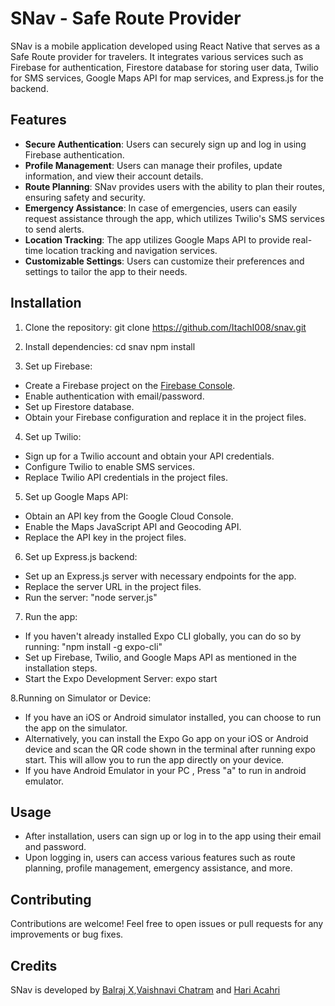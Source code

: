 # SNav - Safe Route Provider

SNav is a mobile application developed using React Native that serves as a Safe Route provider for travelers. It integrates various services such as Firebase for authentication, Firestore database for storing user data, Twilio for SMS services, Google Maps API for map services, and Express.js for the backend.

## Features

- **Secure Authentication**: Users can securely sign up and log in using Firebase authentication.
- **Profile Management**: Users can manage their profiles, update information, and view their account details.
- **Route Planning**: SNav provides users with the ability to plan their routes, ensuring safety and security.
- **Emergency Assistance**: In case of emergencies, users can easily request assistance through the app, which utilizes Twilio's SMS services to send alerts.
- **Location Tracking**: The app utilizes Google Maps API to provide real-time location tracking and navigation services.
- **Customizable Settings**: Users can customize their preferences and settings to tailor the app to their needs.

## Installation

1. Clone the repository:
   git clone https://github.com/ItachI008/snav.git


2. Install dependencies:
   cd snav
   npm install


3. Set up Firebase:
- Create a Firebase project on the [Firebase Console](https://console.firebase.google.com/).
- Enable authentication with email/password.
- Set up Firestore database.
- Obtain your Firebase configuration and replace it in the project files.

4. Set up Twilio:
- Sign up for a Twilio account and obtain your API credentials.
- Configure Twilio to enable SMS services.
- Replace Twilio API credentials in the project files.

5. Set up Google Maps API:
- Obtain an API key from the Google Cloud Console.
- Enable the Maps JavaScript API and Geocoding API.
- Replace the API key in the project files.

6. Set up Express.js backend:
- Set up an Express.js server with necessary endpoints for the app.
- Replace the server URL in the project files.
- Run the server: "node server.js"


7. Run the app:
- If you haven't already installed Expo CLI globally, you can do so by running:
    "npm install -g expo-cli"
- Set up Firebase, Twilio, and Google Maps API as mentioned in the installation steps.
- Start the Expo Development Server:
   expo start

8.Running on Simulator or Device:
- If you have an iOS or Android simulator installed, you can choose to run the app on the simulator.
- Alternatively, you can install the Expo Go app on your iOS or Android device and scan the QR code shown in the terminal after running expo start. This will allow you to run the app directly on your device.
- If you have Android Emulator in your PC , Press "a" to run in android emulator.

## Usage

- After installation, users can sign up or log in to the app using their email and password.
- Upon logging in, users can access various features such as route planning, profile management, emergency assistance, and more.

## Contributing

Contributions are welcome! Feel free to open issues or pull requests for any improvements or bug fixes.

## Credits

SNav is developed by [Balraj X](https://github.com/ItachI008),[Vaishnavi Chatram](https://github.com/ItachI008) and [Hari Acahri](https://github.com/ItachI008)


